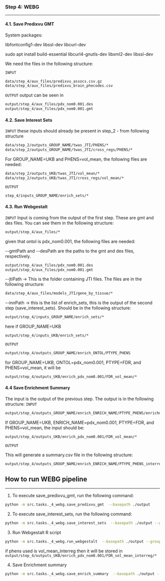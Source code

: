 
### Step 4: WEBG
<hr />

#### 4.1. Save Predixvu GMT

System packages:

libfontconfig1-dev
libssl-dev
libcurl-dev

sudo apt install build-essential libcurl4-gnutls-dev libxml2-dev libssl-dev

We need the  files in the following structure:

`INPUT`
```bash	
data/step_4/aux_files/predixvu_assocs.csv.gz
data/step_4/aux_files/predixvu_brain_phecodes.csv
```


`OUTPUT`
output can be seen in 
```bash
output/step_4/aux_files/pdx_nom0.001.des
output/step_4/aux_files/pdx_nom0.001.gmt
```

#### 4.2. Save Interest Sets

`INPUT`
these inputs should already be present in step_2 - from following structure
```bash
data/step_2/outputs_GROUP_NAME/twas_JTI/PHENS/*
data/step_2/outputs_GROUP_NAME/twas_JTI/cross_regs/PHENS/*
```

For GROUP_NAME=UKB and PHENS=vol_mean, the following files are needed:

```bash
data/step_2/outputs_UKB/twas_JTI/vol_mean/*
data/step_2/outputs_UKB/twas_JTI/cross_regs/vol_mean/*
```

`OUTPUT`
```bash
step_4/inputs_GROUP_NAME/enrich_sets/*
```


#### 4.3. Run Webgestalt

`INPUT`
Input is coming from the output of the first step. These are gmt and des files. You can see them in the following structure:
```bash
output/step_4/aux_files/*
```

given that ontol is pdx_nom0.001, the following files are needed:

--gmtPath and --desPath are the paths to the gmt and des files, respectively.
```bash
output/step_4/aux_files/pdx_nom0.001.des
output/step_4/aux_files/pdx_nom0.001.gmt
```

--jtiPath -> This is the folder containing JTI files. The files are in the following structure:
```bash
data/step_4/aux_files/models_JTI/gene_by_tissue/*
```

--innPath -> this is the list of enrich_sets, this is the output of the second step (save_interest_sets). Should be in the following structure:
```bash
output/step_4/inputs_GROUP_NAME/enrich_sets/*
```
here if  GROUP_NAME=UKB 
```bash
output/step_4/inputs_UKB/enrich_sets/*
```




`OUTPUT`
```bash
output/step_4/outputs_GROUP_NAME/enrich_ONTOL/PTYPE_PHENS
```
for GROUP_NAME=UKB, ONTOL=pdx_nom0.001, PTYPE=FDR, and PHENS=vol_mean, it will be 
```bash
output/step_4/outputs_UKB/enrich_pdx_nom0.001/FDR_vol_mean/*
```



#### 4.4 Save Enrichment Summary
The input is the output of the previous step. The output is in the following structure:
`INPUT`
```bash
output/step_4/outputs_GROUP_NAME/enrich_ENRICH_NAME/PTYPE_PHENS/enrichment_results/*
```
If GROUP_NAME=UKB, ENRICH_NAME=pdx_nom0.001, PTYPE=FDR, and PHENS=vol_mean, the input should be:
```bash
output/step_4/outputs_UKB/enrich_pdx_nom0.001/FDR_vol_mean/*
```

`OUTPUT`

This will generate a summary.csv file in the following structure:
```bash
output/step_4/outputs_GROUP_NAME/enrich_ENRICH_NAME/PTYPE_PHENS_interreg/enrichment_summary.csv
```








## How to run WEBG pipeline
<hr />

1. To execute save_predixvu_gmt, run the following command:

```bash
python -m src.tasks._4_webg.save_predixvu_gmt  --basepath ./output
```

2. To execute save_interest_sets, run the following command:

```bash
python -m src.tasks._4_webg.save_interest_sets  --basepath ./output --group UKB --phens vol_mean --ptype FDR
```

3. Run Webgestalt R script

```bash
python -m src.tasks._4_webg.run_webgestalt  --basepath ./output --group UKB --phens vol_mean --ptype FDR --ontol pdx_nom0.001
```
if phens used is vol_mean_interreg then it will be stored in `output/step_4/outputs_UKB/enrich_pdx_nom0.001/FDR_vol_mean_interreg/*`

4. Save Enrichment summary

```bash
python -m src.tasks._4_webg.save_enrich_summary  --basepath ./output --group UKB --phens vol_mean --enrich pdx_nom0.001 --ptype FDR
```